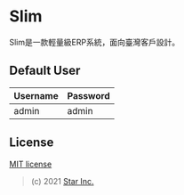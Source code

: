 # Slim

Slim是一款輕量級ERP系統，面向臺灣客戶設計。

## Default User

| Username | Password |
| -------- | -------- |
| admin    | admin    |

## License

[MIT license](LICENSE)

> (c) 2021 [Star Inc.](https://starinc.xyz)
